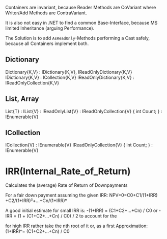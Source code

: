 

Containers are invariant, because Reader Methods are CoVariant where Writer/Add Methods are ContraVariant. 

It is also not easy in .NET to find a common Base-Interface, because MS limited Inheritance (arguing Performance). 

The Solution is to add `AsReadOnly`-Methods performing a Cast safely, 
because all Containers implement both.

## Dictionary

Dictionary{K,V} : IDictionary{K,V}, IReadOnlyDictionary{K,V} 
IDictionary{K,V} : ICollection{K,V} 
IReadOnlyDictionary{K,V} : IReadOnlyCollection{K,V} 


## List, Array  

List{T} : IList{V} : IReadOnlyList{V}  : IReadOnlyCollection{V} { int Count; }  : IEnumerable{V} 

## ICollection  

ICollection{V} : IEnumerable{V} 
IReadOnlyCollection{V} { int Count; }  : IEnumerable{V} 


# IRR(Internal_Rate_of_Return)

Calculates the (average) Rate of Return of Downpayments 

For a fair down payment assuming the given IRR: 
NPV=0=C0​+C1/(1+IRR)​​+C2/(1+IRR)²​​+…+Cn​/(1+IRR)ⁿ ​ 

A good initial estimate for small IRR is: 
-(1+IRR)​​ = (C1+C2​​+…+Cn) / C0  or
-IRR = (1  +  (C1+C2​​+…+Cn) / C0) / 2 to account for the 

for high IRR rather take the nth root of it or, as a first Approximation: 
(1+IRR)ⁿ= (C1​​+C2​​+…+Cn​) / C0 



